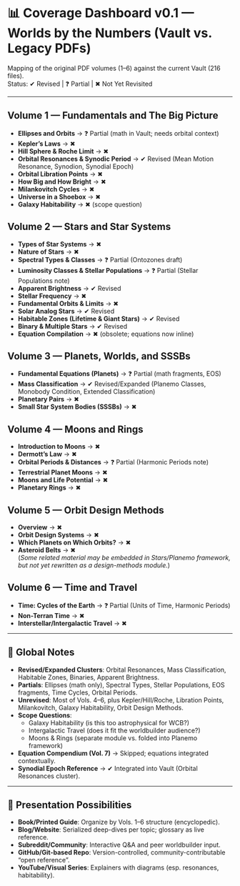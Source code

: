 # 📊 Coverage Dashboard v0.1 — Worlds by the Numbers (Vault vs. Legacy PDFs)

Mapping of the original PDF volumes (1–6) against the current Vault (216 files).  
Status: ✔ Revised | ❓ Partial | ✖ Not Yet Revisited  

---

## Volume 1 — Fundamentals and The Big Picture
- **Ellipses and Orbits** → ❓ Partial (math in Vault; needs orbital context)  
- **Kepler’s Laws** → ✖  
- **Hill Sphere & Roche Limit** → ✖  
- **Orbital Resonances & Synodic Period** → ✔ Revised (Mean Motion Resonance, Synodion, Synodial Epoch)  
- **Orbital Libration Points** → ✖  
- **How Big and How Bright** → ✖  
- **Milankovitch Cycles** → ✖  
- **Universe in a Shoebox** → ✖  
- **Galaxy Habitability** → ✖ (scope question)  

## Volume 2 — Stars and Star Systems
- **Types of Star Systems** → ✖  
- **Nature of Stars** → ✖  
- **Spectral Types & Classes** → ❓ Partial (Ontozones draft)  
- **Luminosity Classes & Stellar Populations** → ❓ Partial (Stellar Populations note)  
- **Apparent Brightness** → ✔ Revised  
- **Stellar Frequency** → ✖  
- **Fundamental Orbits & Limits** → ✖  
- **Solar Analog Stars** → ✔ Revised  
- **Habitable Zones (Lifetime & Giant Stars)** → ✔ Revised  
- **Binary & Multiple Stars** → ✔ Revised  
- **Equation Compilation** → ✖ (obsolete; equations now inline)  

## Volume 3 — Planets, Worlds, and SSSBs
- **Fundamental Equations (Planets)** → ❓ Partial (math fragments, EOS)  
- **Mass Classification** → ✔ Revised/Expanded (Planemo Classes, Monobody Condition, Extended Classification)  
- **Planetary Pairs** → ✖  
- **Small Star System Bodies (SSSBs)** → ✖  

## Volume 4 — Moons and Rings
- **Introduction to Moons** → ✖  
- **Dermott’s Law** → ✖  
- **Orbital Periods & Distances** → ❓ Partial (Harmonic Periods note)  
- **Terrestrial Planet Moons** → ✖  
- **Moons and Life Potential** → ✖  
- **Planetary Rings** → ✖  

## Volume 5 — Orbit Design Methods
- **Overview** → ✖  
- **Orbit Design Systems** → ✖  
- **Which Planets on Which Orbits?** → ✖  
- **Asteroid Belts** → ✖  
(*Some related material may be embedded in Stars/Planemo framework, but not yet rewritten as a design-methods module.*)  

## Volume 6 — Time and Travel
- **Time: Cycles of the Earth** → ❓ Partial (Units of Time, Harmonic Periods)  
- **Non-Terran Time** → ✖  
- **Interstellar/Intergalactic Travel** → ✖  

---

## 📌 Global Notes
- **Revised/Expanded Clusters**: Orbital Resonances, Mass Classification, Habitable Zones, Binaries, Apparent Brightness.  
- **Partials**: Ellipses (math only), Spectral Types, Stellar Populations, EOS fragments, Time Cycles, Orbital Periods.  
- **Unrevised**: Most of Vols. 4–6, plus Kepler/Hill/Roche, Libration Points, Milankovitch, Galaxy Habitability, Orbit Design Methods.  
- **Scope Questions**:  
  - Galaxy Habitability (is this too astrophysical for WCB?)  
  - Intergalactic Travel (does it fit the worldbuilder audience?)  
  - Moons & Rings (separate module vs. folded into Planemo framework)  
- **Equation Compendium (Vol. 7)** → Skipped; equations integrated contextually.  
- **Synodial Epoch Reference** → ✔ Integrated into Vault (Orbital Resonances cluster).  

---

## 🚀 Presentation Possibilities
- **Book/Printed Guide**: Organize by Vols. 1–6 structure (encyclopedic).  
- **Blog/Website**: Serialized deep-dives per topic; glossary as live reference.  
- **Subreddit/Community**: Interactive Q&A and peer worldbuilder input.  
- **GitHub/Git-based Repo**: Version-controlled, community-contributable “open reference”.  
- **YouTube/Visual Series**: Explainers with diagrams (esp. resonances, habitability).  

